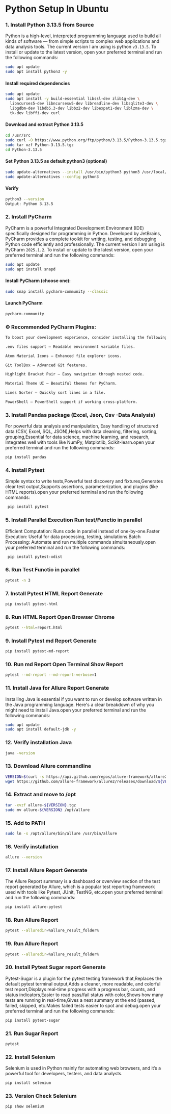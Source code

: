 # Python Setup In Ubuntu

### 1. Install Python 3.13.5 from Source

Python is a high-level, interpreted programming language used to build all kinds of software — from simple scripts to complex web applications and data analysis tools.
The current version I am using is python `v3.13.5`. To install or update to the latest version, open your preferred terminal and run the following commands:

```sh
sudo apt update
sudo apt install python3 -y

```
#### Install required dependencies
```sh
sudo apt update
sudo apt install -y build-essential libssl-dev zlib1g-dev \
  libncurses5-dev libncursesw5-dev libreadline-dev libsqlite3-dev \
  libgdbm-dev libdb5.3-dev libbz2-dev libexpat1-dev liblzma-dev \
  tk-dev libffi-dev curl

```
#### Download and extract Python 3.13.5
```sh
cd /usr/src
sudo curl -O https://www.python.org/ftp/python/3.13.5/Python-3.13.5.tgz
sudo tar xzf Python-3.13.5.tgz
cd Python-3.13.5

```
#### Set Python 3.13.5 as default python3 (optional)
```sh
sudo update-alternatives --install /usr/bin/python3 python3 /usr/local/bin/python3.13 1
sudo update-alternatives --config python3

```

#### Verify
```sh
python3 --version
Output: Python 3.13.5
```

### 2. Install PyCharm

PyCharm is a powerful Integrated Development Environment (IDE) specifically designed for programming in Python. Developed by JetBrains, PyCharm provides a complete toolkit for writing, testing, and debugging Python code efficiently and professionally.
The current version I am using is PyCharm `2025.1.2`. To install or update to the latest version, open your preferred terminal and run the following commands:

```sh
sudo apt update
sudo apt install snapd

```
####  Install PyCharm (choose one):

```sh
sudo snap install pycharm-community --classic

```

####  Launch PyCharm
```sh
pycharm-community
```

### ⚙ Recommended PyCharm Plugins:
```sh
To boost your development experience, consider installing the following plugins:

.env files support – Readable environment variable files.

Atom Material Icons – Enhanced file explorer icons.

Git ToolBox – Advanced Git features.

Highlight Bracket Pair – Easy navigation through nested code.

Material Theme UI – Beautiful themes for PyCharm.

Lines Sorter – Quickly sort lines in a file.

PowerShell – PowerShell support if working cross-platform.

```
### 3. Install Pandas package (Excel, Json, Csv -Data Analysis)

For powerful data analysis and manipulation, Easy handling of structured data (CSV, Excel, SQL, JSON),Helps with data cleaning, filtering, sorting, grouping,Essential for data science, machine learning, and research, Integrates well with tools like NumPy, Matplotlib, Scikit-learn.open your preferred terminal and run the following commands:

```sh
pip install pandas
```
### 4. Install Pytest

Simple syntax to write tests,Powerful test discovery and fixtures,Generates clear test output,Supports assertions, parameterization, and plugins (like HTML reports).open your preferred terminal and run the following commands:

```sh
 pip install pytest
```
### 5. Install Parallel Execution Run test/Functio in parallel

Efficient Computation: Runs code in parallel instead of one-by-one.Faster Execution: Useful for data processing, testing, simulations.Batch Processing: Automate and run multiple commands simultaneously.open your preferred terminal and run the following commands:

```sh
 pip install pytest-xdist
```
### 6. Run Test Functio in parallel
```sh
pytest -n 3
```
### 7. Install Pytest HTML Report Generate
```sh
pip install pytest-html
```
### 8. Run HTML Report Open Browser Chrome
```sh
pytest --html=report.html
```
### 9. Install Pytest md Report Generate
```sh
pip install pytest-md-report
```
### 10. Run md Report Open Terminal Show Report
```sh
pytest --md-report --md-report-verbose=1
```
### 11. Install  Java for Allure Report Generate

Installing Java is essential if you want to run or develop software written in the Java programming language. Here's a clear breakdown of why you might need to install Java.open your preferred terminal and run the following commands:

```sh
sudo apt update
sudo apt install default-jdk -y
```
### 12.  Verify installation Java
```sh
java -version
```
### 13. Download Allure commandline
```sh
VERSION=$(curl -s https://api.github.com/repos/allure-framework/allure2/releases/latest | grep tag_name | cut -d '"' -f 4)
wget https://github.com/allure-framework/allure2/releases/download/${VERSION}/allure-${VERSION}.tgz
```
### 14. Extract and move to /opt
```sh
tar -xvzf allure-${VERSION}.tgz
sudo mv allure-${VERSION} /opt/allure
```
### 15. Add to PATH
```sh
sudo ln -s /opt/allure/bin/allure /usr/bin/allure
```
### 16. Verify installation
```sh
allure --version
```
### 17. Install Allure Report Generate

The Allure Report summary is a dashboard or overview section of the test report generated by Allure, which is a popular test reporting framework used with tools like Pytest, JUnit, TestNG, etc.open your preferred terminal and run the following commands:

```sh
pip install allure-pytest
```
### 18. Run Allure Report 
```sh
pytest --alluredir=%allure_result_folder%
```
### 19. Run Allure Report 
```sh
pytest --alluredir=%allure_result_folder%
```
### 20. Install Pytest Sugar report Generate

Pytest-Sugar is a plugin for the pytest testing framework that,Replaces the default pytest terminal output,Adds a cleaner, more readable, and colorful test report,Displays real-time progress with a progress bar, counts, and status indicators,Easier to read pass/fail status with color,Shows how many tests are running in real-time,Gives a neat summary at the end (passed, failed, skipped, etc.Makes failed tests easier to spot and debug.open your preferred terminal and run the following commands:

```sh
pip install pytest-sugar
```
### 21. Run Sugar Report
```sh
pytest 
```
### 22. Install Selenium

Selenium is used in Python mainly for automating web browsers, and it’s a powerful tool for developers, testers, and data analysts.

```sh
pip install selenium
```
### 23. Version Check Selenium
```sh
pip show selenium
```

